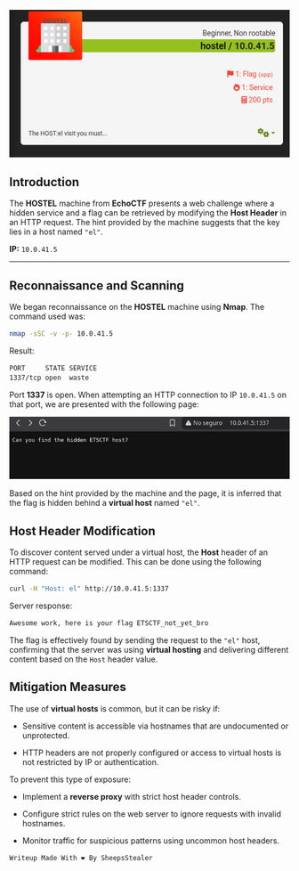 ![img1](https://raw.githubusercontent.com/Juno0w0/echoCTF_Writeups/refs/heads/main/Writeups/HOSTEL/host1.png)
## **Introduction**

The **HOSTEL** machine from **EchoCTF** presents a web challenge where a hidden service and a flag can be retrieved by modifying the **Host Header** in an HTTP request. The hint provided by the machine suggests that the key lies in a host named `"el"`.

**IP:** `10.0.41.5`

---

## **Reconnaissance and Scanning**

We began reconnaissance on the **HOSTEL** machine using **Nmap**. The command used was:

```bash
nmap -sSC -v -p- 10.0.41.5
```

Result:
```bash
PORT     STATE SERVICE
1337/tcp open  waste
```

Port **1337** is open. When attempting an HTTP connection to IP `10.0.41.5` on that port, we are presented with the following page:

![hostel2](https://raw.githubusercontent.com/Juno0w0/echoCTF_Writeups/refs/heads/main/Writeups/HOSTEL/host2.png)

Based on the hint provided by the machine and the page, it is inferred that the flag is hidden behind a **virtual host** named `"el"`.

## **Host Header Modification**

To discover content served under a virtual host, the **Host** header of an HTTP request can be modified. This can be done using the following command:

```bash
curl -H "Host: el" http://10.0.41.5:1337
```

Server response:
```bash
Awesome work, here is your flag ETSCTF_not_yet_bro
```

The flag is effectively found by sending the request to the `"el"` host, confirming that the server was using **virtual hosting** and delivering different content based on the `Host` header value.

## **Mitigation Measures**

The use of **virtual hosts** is common, but it can be risky if:

- Sensitive content is accessible via hostnames that are undocumented or unprotected.

- HTTP headers are not properly configured or access to virtual hosts is not restricted by IP or authentication.

To prevent this type of exposure:

- Implement a **reverse proxy** with strict host header controls.

- Configure strict rules on the web server to ignore requests with invalid hostnames.

- Monitor traffic for suspicious patterns using uncommon host headers.

```c
Writeup Made With ❤️ By SheepsStealer
```